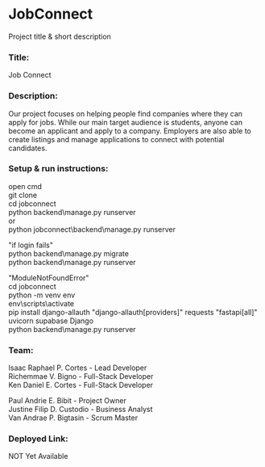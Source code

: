 # JobConnect

Project title & short description
<h3>Title:</h3> Job Connect<br>
<h3>Description:</h3>
Our project focuses on helping people find companies where they can apply for jobs. While our main target audience is students, anyone can become an applicant and apply to a company. Employers are also able to create listings and manage applications to connect with potential candidates.
<h3>Setup & run instructions:</h3>
open cmd<br>
git clone<br>
cd jobconnect<br>
python backend\manage.py runserver<br>
or <br>
python jobconnect\backend\manage.py runserver<br>

"if login fails"<br>
python backend\manage.py migrate<br>
python backend\manage.py runserver<br>

"ModuleNotFoundError"<br>
cd jobconnect<br>
python -m venv env<br>
env\scripts\activate<br>
pip install django-allauth "django-allauth[providers]" requests "fastapi[all]" uvicorn supabase Django<br>
python backend\manage.py runserver<br>


<h3>Team:</h3>
Isaac Raphael P. Cortes - Lead Developer<br>
Richemmae V. Bigno - Full-Stack Developer<br>
Ken Daniel E. Cortes - Full-Stack Developer<br>

Paul Andrie E. Bibit - Project Owner<br>
Justine Filip D. Custodio - Business Analyst<br>
Van Andrae P. Bigtasin - Scrum Master<br>

<h3>Deployed Link:</h3> NOT Yet Available
